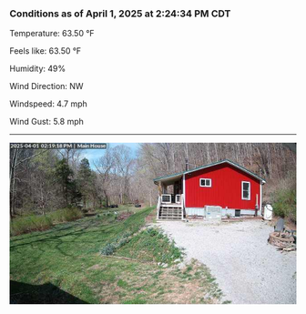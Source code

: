 ### Conditions as of April 1, 2025 at 2:24:34 PM CDT 

Temperature: 63.50 &deg;F

Feels like: 63.50 &deg;F

Humidity: 49%

Wind Direction: NW

Windspeed: 4.7 mph

Wind Gust: 5.8 mph

---

<img src="./images/latest.jpeg"/>

